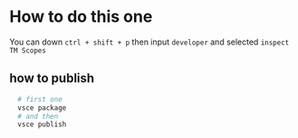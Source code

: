 # How to do this one

You can down `ctrl + shift + p` then input `developer` and selected `inspect TM Scopes`

## how to publish

```bash
  # first one
  vsce package
  # and then
  vsce publish
```
